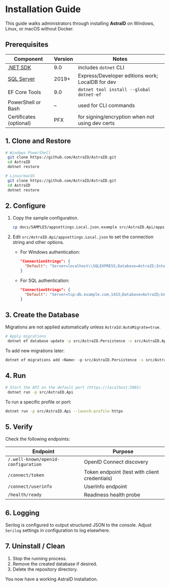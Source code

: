 # Installation Guide

This guide walks administrators through installing **AstraID** on Windows, Linux, or macOS without Docker.

## Prerequisites

| Component | Version | Notes |
|-----------|---------|-------|
| [.NET SDK](https://dotnet.microsoft.com/download) | 9.0 | includes `dotnet` CLI |
| [SQL Server](https://www.microsoft.com/sql-server) | 2019+ | Express/Developer editions work; LocalDB for dev |
| EF Core Tools | 9.0 | `dotnet tool install --global dotnet-ef` |
| PowerShell or Bash | – | used for CLI commands |
| Certificates (optional) | PFX | for signing/encryption when not using dev certs |

## 1. Clone and Restore

```bash
# Windows PowerShell
 git clone https://github.com/AstraID/AstraID.git
 cd AstraID
 dotnet restore
```

```bash
# Linux/macOS
 git clone https://github.com/AstraID/AstraID.git
 cd AstraID
 dotnet restore
```

## 2. Configure

1. Copy the sample configuration.

   ```bash
   cp docs/SAMPLES/appsettings.Local.json.example src/AstraID.Api/appsettings.Local.json
   ```

2. Edit `src/AstraID.Api/appsettings.Local.json` to set the connection string and other options.
   - For Windows authentication:
     ```json
     "ConnectionStrings": {
       "Default": "Server=localhost\\SQLEXPRESS;Database=AstraID;Integrated Security=True;Encrypt=True;TrustServerCertificate=True"
     }
     ```
   - For SQL authentication:
     ```json
     "ConnectionStrings": {
       "Default": "Server=tcp:db.example.com,1433;Database=AstraID;User Id=CHANGE_ME;Password=CHANGE_ME;Encrypt=True;TrustServerCertificate=False"
     }
     ```

## 3. Create the Database

Migrations are not applied automatically unless `AstraId:AutoMigrate=true`.

```bash
# Apply migrations
 dotnet ef database update -p src/AstraID.Persistence -s src/AstraID.Api
```

To add new migrations later:

```bash
dotnet ef migrations add <Name> -p src/AstraID.Persistence -s src/AstraID.Api
```

## 4. Run

```bash
# Start the API on the default port (https://localhost:5001)
 dotnet run -p src/AstraID.Api
```

To run a specific profile or port:

```bash
dotnet run -p src/AstraID.Api --launch-profile https
```

## 5. Verify

Check the following endpoints:

| Endpoint | Purpose |
|----------|---------|
| `/.well-known/openid-configuration` | OpenID Connect discovery |
| `/connect/token` | Token endpoint (test with client credentials) |
| `/connect/userinfo` | UserInfo endpoint |
| `/health/ready` | Readiness health probe |

## 6. Logging

Serilog is configured to output structured JSON to the console. Adjust `Serilog` settings in configuration to log elsewhere.

## 7. Uninstall / Clean

1. Stop the running process.
2. Remove the created database if desired.
3. Delete the repository directory.

You now have a working AstraID installation.
